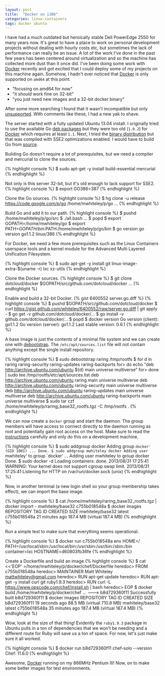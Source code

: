 ```yaml
---
layout: post
title:  "Docker on i386"
categories: linux-containers
tags: docker ubuntu
---
```


I have had a much outdated but heroically stable Dell PowerEdge 2550 for many
years now. It's great to have a place to work on personal development projects
without dealing with hourly costs etc, but sometimes the lack of performance can
really be an issue. A lot of the work I've done in the past few years has been
centered around virtualization and so the machine has collected more dust than
it once did. I've been doing some work with [Docker][docker] recently and got
excited that I could deploy some of my projects on this machine again. Somehow,
I hadn't ever noticed that [Docker][docker] is only supported on `amd64` at this
point.

* "focusing on amd64 for now"
* "it *should* work fine on 32-bit"
* "you just need new images and a 32-bit docker binary"

After some more searching I found that it wasn't incompatible but only
[unsupported][docker-32-bit-issue]. With comments like these, I had a new yak to
shave.

The server started with a fully updated Ubuntu 13.04 install. I originally tried
to use the available Go [deb packages][golang-raring] but they were too old
(`1.0.2`) for [Docker][docker] which requires at least `1.1`. Next, I tried the
[binary distribution][golang-binaries] but that was compiled with SSE2
optimizations enabled. I would have to build Go from [source][golang-source].

Building Go doesn't require a lot of prerequisites, but we need a
compiler and mercurial to clone the sources.

{% highlight console %}
$ sudo apt-get -y install build-essential mercurial
{% endhighlight %}

Not only is this server 32-bit, but it's old enough to lack support for SSE2.
{% highlight console %}
$ export GO386=387
{% endhighlight %}

Clone the Go sources.
{% highlight console %}
$ hg clone -u release https://code.google.com/p/go /home/mwhiteley/p/go
...
{% endhighlight %}

Build Go and add it to our path.
{% highlight console %}
$ pushd /home/mwhiteley/p/go/src
$ ./all.bash
...
$ popd
$ export GOPATH=/home/mwhiteley/go
$ export PATH=$GOPATH/bin:$PATH:/home/mwhiteley/p/go/bin
$ go version
go version go1.1.2 linux/386
{% endhighlight %}

For Docker, we need a few more prerequisites such as the Linux Containers
userspace tools and a kernel module for the Advanced Multi Layered Unification
Filesystem.

{% highlight console %}
$ sudo apt-get -y install git linux-image-extra-$(uname -r) lxc xz-utils
{% endhighlight %}

Clone the Docker sources.
{% highlight console %}
$ git clone dotcloud/docker $GOPATH/src/github.com/dotcloud/docker
...
{% endhighlight %}

Enable and build a 32-bit Docker.
{% gist 6400552 server.go.diff %}
{% highlight console %}
$ pushd $GOPATH/src/github.com/dotcloud/docker
$ curl https://gist.github.com/whiteley/6400552/raw/server.go.diff | git apply -
$ go get -v github.com/dotcloud/docker/...
$ go install -v github.com/dotcloud/docker/...
$ popd
$ docker version
Go version (client): go1.1.2
Go version (server): go1.1.2
Last stable version: 0.6.1
{% endhighlight %}

A base image is just the contents of a minimal file system and we can create one
with [debootstrap][debootstrap]. The `/etc/apt/sources.list` file will not
contain anything except the single install repository.

{% highlight console %}
$ sudo debootstrap raring /tmp/rootfs
$ for d in raring raring-security raring-updates raring-backports
for> do echo "deb http://archive.ubuntu.com/ubuntu ${d} main universe multiverse"
for> done | sudo tee /tmp/rootfs/etc/apt/sources.list
deb http://archive.ubuntu.com/ubuntu raring main universe multiverse
deb http://archive.ubuntu.com/ubuntu raring-security main universe multiverse
deb http://archive.ubuntu.com/ubuntu raring-updates main universe multiverse
deb http://archive.ubuntu.com/ubuntu raring-backports main universe multiverse
$ sudo tar czf /home/mwhiteley/p/raring_base32_rootfs.tgz -C /tmp/rootfs .
{% endhighlight %}

We can now create a `docker` group and start the daemon. The group members will
have access to connect directly to the daemon running as root and potentially
gain root access on the host. Make sure to read the [instructions][why-sudo]
carefully and only do this on a development machine.

{% highlight console %}
$ sudo addgroup docker
Adding group `docker' (GID 1001) ...
Done.
$ sudo addgroup mwhiteley docker
Adding user `mwhiteley' to group `docker' ...
Adding user mwhiteley to group docker
Done.
$ sudo docker -d
Loading containers: done.
2013/08/31 17:25:41 WARNING: Your kernel does not support cgroup swap limit.
2013/08/31 17:25:41 Listening for HTTP on /var/run/docker.sock (unix)
{% endhighlight %}

Now, in another terminal (a new login shell so your group membership takes
effect), we can import the base image.

{% highlight console %}
$ cat /home/mwhiteley/raring_base32_rootfs.tgz | docker import - mwhiteley/base32
c755b018548a
$ docker images
REPOSITORY          TAG                 ID                  CREATED             SIZE
mwhiteley/base32    latest              c755b018548a        21 minutes ago      187.4 MB (virtual 187.4 MB)
{% endhighlight %}

Run a simple test to make sure that everything seems operational.

{% highlight console %}
$ docker run c755b018548a env
HOME=/
PATH=/usr/local/sbin:/usr/local/bin:/usr/sbin:/usr/bin:/sbin:/bin
container=lxc
HOSTNAME=d60803fb36fe
{% endhighlight %}

Create a Dockerfile and build an image
{% highlight console %}
$ cat <<'EOP' >/home/mwhiteley/p/docker/chef/Dockerfile
heredoc> FROM c755b018548a
heredoc> MAINTAINER Matt Whiteley <mattwhiteley@gmail.com>
heredoc> RUN apt-get update
heredoc> RUN apt-get -y install curl git ruby1.9.3
heredoc> RUN curl -L https://www.opscode.com/chef/install.sh | bash
heredoc> EOP
$ docker build /home/mwhiteley/p/docker/chef
 ...
 ---> b8d729360f11
Successfully built b8d729360f11
$ docker images
REPOSITORY          TAG                 ID                  CREATED             SIZE
<none>              <none>              b8d729360f11        19 seconds ago      88.5 MB (virtual 710.8 MB)
mwhiteley/base32    latest              c755b018548a        35 minutes ago      187.4 MB (virtual 187.4 MB)
{% endhighlight %}

Wow, look at the size of that thing! Evidently the `ruby1.9.3` package in Ubuntu
pulls in a ton of dependencies that we won't be needing and a different route
for Ruby will save us a ton of space. For now, let's just make sure it all
worked.

{% highlight console %}
$ docker run b8d729360f11 chef-solo --version
Chef: 11.6.0
{% endhighlight %}

Awesome, [Docker][docker] running on my 866MHz Pentium III! Now, on to make some
better images for test environments.

[lxc]: http://en.wikipedia.org/wiki/LXC
[docker]: http://www.docker.io/
[docker-github]: https://github.com/dotcloud/docker
[golang]: http://golang.org/
[golang-source]: http://golang.org/doc/install/source
[golang-raring]: https://launchpad.net/ubuntu/raring/i386/golang/2:1.0.2-2
[golang-binaries]: https://code.google.com/p/go/downloads/list
[chef-dockerfile]: https://gist.github.com/whiteley/6400552
[docker-32-bit-issue]: https://github.com/dotcloud/docker/issues/136
[why-sudo]: http://docs.docker.io/en/latest/use/basics/#why-sudo
[debootstrap]: https://wiki.debian.org/Debootstrap
